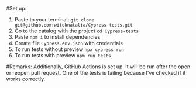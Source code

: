 #Set up:

1. Paste to your terminal: `git clone git@github.com:witeknatalia/Cypress-tests.git`
2. Go to the catalog with the project `cd Cypress-tests`
3. Paste `npm i` to install dependencies
4. Create file `Cypress.env.json` with credentials
5. To run tests without preview `npx cypress run`
6. To run tests with preview `npm run tests`

#Remarks:
Additionally, GitHub Actions is set up. It will be run after the open or reopen pull request. One of the tests is failing because I've checked if it works correctly.
